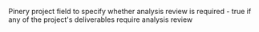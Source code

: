 Pinery project field to specify whether analysis review is required - true if any of the project's
deliverables require analysis review
